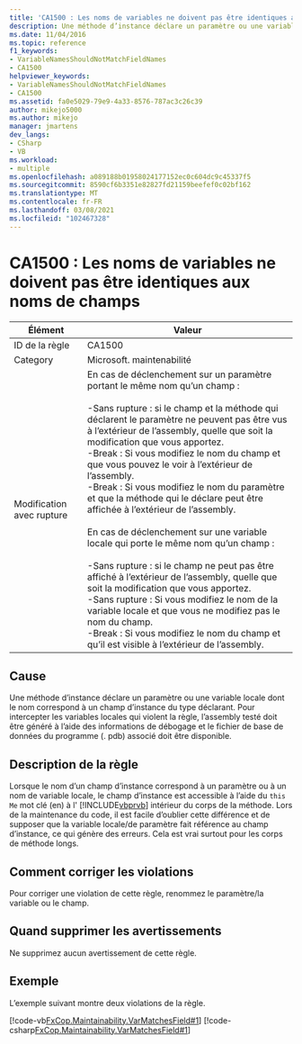 ```yaml
---
title: 'CA1500 : Les noms de variables ne doivent pas être identiques aux noms de champs'
description: Une méthode d’instance déclare un paramètre ou une variable locale dont le nom correspond à un champ d’instance du type déclarant.
ms.date: 11/04/2016
ms.topic: reference
f1_keywords:
- VariableNamesShouldNotMatchFieldNames
- CA1500
helpviewer_keywords:
- VariableNamesShouldNotMatchFieldNames
- CA1500
ms.assetid: fa0e5029-79e9-4a33-8576-787ac3c26c39
author: mikejo5000
ms.author: mikejo
manager: jmartens
dev_langs:
- CSharp
- VB
ms.workload:
- multiple
ms.openlocfilehash: a089188b01958024177152ec0c604dc9c45337f5
ms.sourcegitcommit: 8590cf6b3351e82827fd21159beefef0c02bf162
ms.translationtype: MT
ms.contentlocale: fr-FR
ms.lasthandoff: 03/08/2021
ms.locfileid: "102467328"
---
```

# <a name="ca1500-variable-names-should-not-match-field-names"></a>CA1500 : Les noms de variables ne doivent pas être identiques aux noms de champs

|Élément|Valeur|
|-|-|
|ID de la règle|CA1500|
|Category|Microsoft. maintenabilité|
|Modification avec rupture|En cas de déclenchement sur un paramètre portant le même nom qu’un champ :<br /><br /> -Sans rupture : si le champ et la méthode qui déclarent le paramètre ne peuvent pas être vus à l’extérieur de l’assembly, quelle que soit la modification que vous apportez.<br />-Break : Si vous modifiez le nom du champ et que vous pouvez le voir à l’extérieur de l’assembly.<br />-Break : Si vous modifiez le nom du paramètre et que la méthode qui le déclare peut être affichée à l’extérieur de l’assembly.<br /><br /> En cas de déclenchement sur une variable locale qui porte le même nom qu’un champ :<br /><br /> -Sans rupture : si le champ ne peut pas être affiché à l’extérieur de l’assembly, quelle que soit la modification que vous apportez.<br />-Sans rupture : Si vous modifiez le nom de la variable locale et que vous ne modifiez pas le nom du champ.<br />-Break : Si vous modifiez le nom du champ et qu’il est visible à l’extérieur de l’assembly.|

## <a name="cause"></a>Cause

Une méthode d’instance déclare un paramètre ou une variable locale dont le nom correspond à un champ d’instance du type déclarant. Pour intercepter les variables locales qui violent la règle, l’assembly testé doit être généré à l’aide des informations de débogage et le fichier de base de données du programme (. pdb) associé doit être disponible.

## <a name="rule-description"></a>Description de la règle

Lorsque le nom d’un champ d’instance correspond à un paramètre ou à un nom de variable locale, le champ d’instance est accessible à l’aide du `this` `Me` mot clé (en) à l' [!INCLUDE[vbprvb](../code-quality/includes/vbprvb_md.md)] intérieur du corps de la méthode. Lors de la maintenance du code, il est facile d’oublier cette différence et de supposer que la variable locale/de paramètre fait référence au champ d’instance, ce qui génère des erreurs. Cela est vrai surtout pour les corps de méthode longs.

## <a name="how-to-fix-violations"></a>Comment corriger les violations

Pour corriger une violation de cette règle, renommez le paramètre/la variable ou le champ.

## <a name="when-to-suppress-warnings"></a>Quand supprimer les avertissements

Ne supprimez aucun avertissement de cette règle.

## <a name="example"></a>Exemple

L’exemple suivant montre deux violations de la règle.

[!code-vb[FxCop.Maintainability.VarMatchesField#1](../code-quality/codesnippet/VisualBasic/ca1500-variable-names-should-not-match-field-names_1.vb)]
[!code-csharp[FxCop.Maintainability.VarMatchesField#1](../code-quality/codesnippet/CSharp/ca1500-variable-names-should-not-match-field-names_1.cs)]
